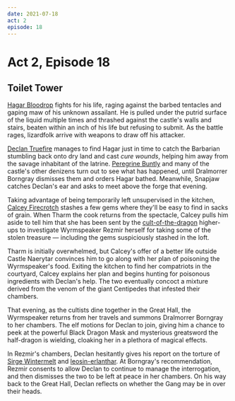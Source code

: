 ```yaml
---
date: 2021-07-18
act: 2
episode: 18
---
```

# Act 2, Episode 18
## Toilet Tower
[Hagar Bloodrop](../Characters/Hagar%20Bloodrop/%21index.md) fights for his life, raging against the barbed tentacles and gaping maw of his unknown assailant. He is pulled under the putrid surface of the liquid multiple times and thrashed against the castle's walls and stairs, beaten within an inch of his life but refusing to submit. As the battle rages, lizardfolk arrive with weapons to draw off his attacker.

[Declan Truefire](../Characters/Declan%20Truefire/%21index.md) manages to find Hagar just in time to catch the Barbarian stumbling back onto dry land and cast *cure wounds*, helping him away from the savage inhabitant of the latrine. [Peregrine Buntly](../Characters/Peregrine%20Buntly/%21index.md) and many of the castle's other denizens turn out to see what has happened, until Dralmorrer Borngray dismisses them and orders Hagar bathed. Meanwhile, Snapjaw catches Declan's ear and asks to meet above the forge that evening.

Taking advantage of being temporarily left unsupervised in the kitchen, [Calcey Firecrotch](../Characters/Calcey%20Firecrotch/%21index.md) stashes a few gems where they'll be easy to find in sacks of grain. When Tharm the cook returns from the spectacle, Calcey pulls him aside to tell him that she has been sent by the [cult-of-the-dragon](../../articles/factions/cult-of-the-dragon.md) higher-ups to investigate Wyrmspeaker Rezmir herself for taking some of the stolen treasure — including the gems suspiciously stashed in the loft.

Tharm is initially overwhelmed, but Calcey's offer of a better life outside Castle Naerytar convinces him to go along with her plan of poisoning the Wyrmspeaker's food. Exiting the kitchen to find her compatriots in the courtyard, Calcey explains her plan and begins hunting for poisonous ingredients with Declan's help. The two eventually concoct a mixture derived from the venom of the giant Centipedes that infested their chambers.

That evening, as the cultists dine together in the Great Hall, the Wyrmspeaker returns from her travels and summons Dralmorrer Borngray to her chambers. The elf motions for Declan to join, giving him a chance to peek at the powerful Black Dragon Mask and mysterious greatsword the half-dragon is wielding, cloaking her in a plethora of magical effects.

In Rezmir's chambers, Declan hesitantly gives his report on the torture of [Sirge Wintermelt](../Characters/Sirge%20Wintermelt/%21index.md) and [leosin-erlanthar](../../npcs/leosin-erlanthar.md). At Borngray's recommendation, Rezmir consents to allow Declan to continue to manage the interrogation, and then dismisses the two to be left at peace in her chambers. On his way back to the Great Hall, Declan reflects on whether the Gang may be in over their heads.
